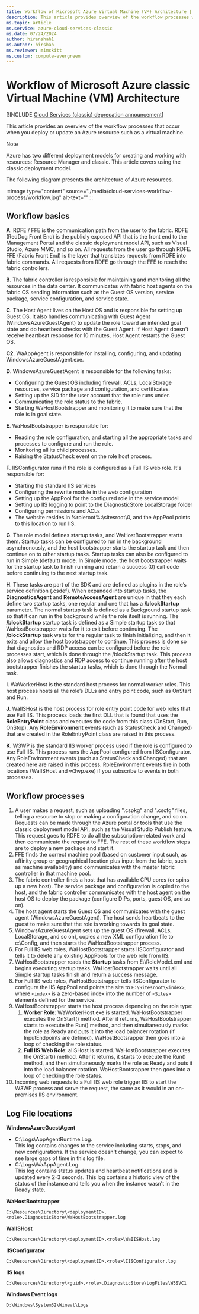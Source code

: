 ```yaml
---
title: Workflow of Microsoft Azure Virtual Machine (VM) Architecture | Microsoft Docs
description: This article provides overview of the workflow processes when you deploy a service.
ms.topic: article
ms.service: azure-cloud-services-classic
ms.date: 07/24/2024
author: hirenshah1
ms.author: hirshah
ms.reviewer: mimckitt
ms.custom: compute-evergreen
---
```


# Workflow of Microsoft Azure classic Virtual Machine (VM) Architecture 

[!INCLUDE [Cloud Services (classic) deprecation announcement](includes/deprecation-announcement.md)]

This article provides an overview of the workflow processes that occur when you deploy or update an Azure resource such as a virtual machine. 

> [!NOTE]
>Azure has two different deployment models for creating and working with resources: Resource Manager and classic. This article covers using the classic deployment model.

The following diagram presents the architecture of Azure resources.

:::image type="content" source="./media/cloud-services-workflow-process/workflow.jpg" alt-text="<alt The image about Azure workflow>":::

## Workflow basics
   
**A**. RDFE / FFE is the communication path from the user to the fabric. RDFE (RedDog Front End) is the publicly exposed API that is the front end to the Management Portal and the classic deployment model API, such as Visual Studio, Azure MMC, and so on. All requests from the user go through RDFE. FFE (Fabric Front End) is the layer that translates requests from RDFE into fabric commands. All requests from RDFE go through the FFE to reach the fabric controllers.

**B**. The fabric controller is responsible for maintaining and monitoring all the resources in the data center. It communicates with fabric host agents on the fabric OS sending information such as the Guest OS version, service package, service configuration, and service state.

**C**. The Host Agent lives on the Host OS and is responsible for setting up Guest OS. It also handles communicating with Guest Agent (WindowsAzureGuestAgent) to update the role toward an intended goal state and do heartbeat checks with the Guest Agent. If Host Agent doesn't receive heartbeat response for 10 minutes, Host Agent restarts the Guest OS.

**C2**. WaAppAgent is responsible for installing, configuring, and updating WindowsAzureGuestAgent.exe.

**D**. WindowsAzureGuestAgent is responsible for the following tasks:

* Configuring the Guest OS including firewall, ACLs, LocalStorage resources, service package and configuration, and certificates.
* Setting up the SID for the user account that the role runs under.
* Communicating the role status to the fabric.
* Starting WaHostBootstrapper and monitoring it to make sure that the role is in goal state.

**E**. WaHostBootstrapper is responsible for:

* Reading the role configuration, and starting all the appropriate tasks and processes to configure and run the role.
* Monitoring all its child processes.
* Raising the StatusCheck event on the role host process.

**F**. IISConfigurator runs if the role is configured as a Full IIS web role. It's responsible for:

* Starting the standard IIS services
* Configuring the rewrite module in the web configuration
* Setting up the AppPool for the configured role in the service model
* Setting up IIS logging to point to the DiagnosticStore LocalStorage folder
* Configuring permissions and ACLs
* The website resides in %roleroot%:\sitesroot\0, and the AppPool points to this location to run IIS. 

**G**. The role model defines startup tasks, and WaHostBootstrapper starts them. Startup tasks can be configured to run in the background asynchronously, and the host bootstrapper starts the startup task and then continue on to other startup tasks. Startup tasks can also be configured to run in Simple (default) mode. In Simple mode, the host bootstrapper waits for the startup task to finish running and return a success (0) exit code before continuing to the next startup task.

**H**. These tasks are part of the SDK and are defined as plugins in the role’s service definition (.csdef). When expanded into startup tasks, the **DiagnosticsAgent** and **RemoteAccessAgent** are unique in that they each define two startup tasks, one regular and one that has a **/blockStartup** parameter. The normal startup task is defined as a Background startup task so that it can run in the background while the role itself is running. The **/blockStartup** startup task is defined as a Simple startup task so that WaHostBootstrapper waits for it to exit before continuing. The **/blockStartup** task waits for the regular task to finish initializing, and then it exits and allow the host bootstrapper to continue. This process is done so that diagnostics and RDP access can be configured before the role processes start, which is done through the /blockStartup task. This process also allows diagnostics and RDP access to continue running after the host bootstrapper finishes the startup tasks, which is done through the Normal task.

**I**. WaWorkerHost is the standard host process for normal worker roles. This host process hosts all the role’s DLLs and entry point code, such as OnStart and Run.

**J**. WaIISHost is the host process for role entry point code for web roles that use Full IIS. This process loads the first DLL that is found that uses the **RoleEntryPoint** class and executes the code from this class (OnStart, Run, OnStop). Any **RoleEnvironment** events (such as StatusCheck and Changed) that are created in the RoleEntryPoint class are raised in this process.

**K**. W3WP is the standard IIS worker process used if the role is configured to use Full IIS. This process runs the AppPool configured from IISConfigurator. Any RoleEnvironment events (such as StatusCheck and Changed) that are created here are raised in this process. RoleEnvironment events fire in both locations (WaIISHost and w3wp.exe) if you subscribe to events in both processes.

## Workflow processes

1. A user makes a request, such as uploading ".cspkg" and ".cscfg" files, telling a resource to stop or making a configuration change, and so on. Requests can be made through the Azure portal or tools that use the classic deployment model API, such as the Visual Studio Publish feature. This request goes to RDFE to do all the subscription-related work and then communicate the request to FFE. The rest of these workflow steps are to deploy a new package and start it.
2. FFE finds the correct machine pool (based on customer input such, as affinity group or geographical location plus input from the fabric, such as machine availability) and communicates with the master fabric controller in that machine pool.
3. The fabric controller finds a host that has available CPU cores (or spins up a new host). The service package and configuration is copied to the host, and the fabric controller communicates with the host agent on the host OS to deploy the package (configure DIPs, ports, guest OS, and so on).
4. The host agent starts the Guest OS and communicates with the guest agent (WindowsAzureGuestAgent). The host sends heartbeats to the guest to make sure that the role is working towards its goal state.
5. WindowsAzureGuestAgent sets up the guest OS (firewall, ACLs, LocalStorage, and so on), copies a new XML configuration file to c:\Config, and then starts the WaHostBootstrapper process.
6. For Full IIS web roles, WaHostBootstrapper starts IISConfigurator and tells it to delete any existing AppPools for the web role from IIS.
7. WaHostBootstrapper reads the **Startup** tasks from E:\RoleModel.xml and begins executing startup tasks. WaHostBootstrapper waits until all Simple startup tasks finish and return a success message.
8. For Full IIS web roles, WaHostBootstrapper tells IISConfigurator to configure the IIS AppPool and points the site to `E:\Sitesroot\<index>`, where `<index>` is a zero-based index into the number of `<Sites>` elements defined for the service.
9. WaHostBootstrapper starts the host process depending on the role type:
    1. **Worker Role**: WaWorkerHost.exe is started. WaHostBootstrapper executes the OnStart() method. After it returns, WaHostBootstrapper starts to execute the Run() method, and then simultaneously marks the role as Ready and puts it into the load balancer rotation (if InputEndpoints are defined). WaHostBootsrapper then goes into a loop of checking the role status.
    2. **Full IIS Web Role**: aIISHost is started. WaHostBootstrapper executes the OnStart() method. After it returns, it starts to execute the Run() method, and then simultaneously marks the role as Ready and puts it into the load balancer rotation. WaHostBootsrapper then goes into a loop of checking the role status.
10. Incoming web requests to a Full IIS web role trigger IIS to start the W3WP process and serve the request, the same as it would in an on-premises IIS environment.

## Log File locations

**WindowsAzureGuestAgent**

- C:\Logs\AppAgentRuntime.Log.  
This log contains changes to the service including starts, stops, and new configurations. If the service doesn't change, you can expect to see large gaps of time in this log file.
- C:\Logs\WaAppAgent.Log.  
This log contains status updates and heartbeat notifications and is updated every 2-3 seconds. This log contains a historic view of the status of the instance and tells you when the instance wasn't in the Ready state.
 
**WaHostBootstrapper**

`C:\Resources\Directory\<deploymentID>.<role>.DiagnosticStore\WaHostBootstrapper.log`
 
**WaIISHost**

`C:\Resources\Directory\<deploymentID>.<role>\WaIISHost.log`
 
**IISConfigurator**

`C:\Resources\Directory\<deploymentID>.<role>\IISConfigurator.log`
 
**IIS logs**

`C:\Resources\Directory\<guid>.<role>.DiagnosticStore\LogFiles\W3SVC1`
 
**Windows Event logs**

`D:\Windows\System32\Winevt\Logs`
